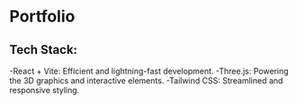 # Portfolio

## Tech Stack:
-React + Vite: Efficient and lightning-fast development.
-Three.js: Powering the 3D graphics and interactive elements.
-Tailwind CSS: Streamlined and responsive styling.
